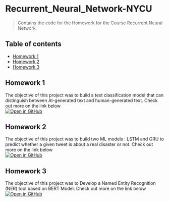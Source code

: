 # Recurrent_Neural_Network-NYCU
> Contains the code for the Homework for the Course Recurrent Neural Network.

## Table of contents
* [Homework 1](#Homework_1)
* [Homework 2](#Homework_2)
* [Homework 3](#Homework_3)

## Homework 1

The objective of this project was to build a text classification model that can distinguish between AI-generated text and human-generated text. 
Check out more on the link below <br/>
[![Open in GitHub](https://img.shields.io/badge/Open%20in-GitHub-black?logo=github)](https://github.com/Lonelypheonix/Recurrent_Neural_Network-NYCU/tree/main/Homework-1)

## Homework 2

The objective of this project was to build two ML models : LSTM and GRU to predict whether a given tweet is about a real disaster or not.
Check out more on the link below <br/>
[![Open in GitHub](https://img.shields.io/badge/Open%20in-GitHub-black?logo=github)](https://github.com/Lonelypheonix/Recurrent_Neural_Network-NYCU/tree/main/Homework-2)

## Homework 3

The objective of this project was to Develop a Named Entity Recognition (NER) tool based on BERT Model.
Check out more on the link below <br/>
[![Open in GitHub](https://img.shields.io/badge/Open%20in-GitHub-black?logo=github)](https://github.com/Lonelypheonix/Recurrent_Neural_Network-NYCU/tree/main/Homework-3)
